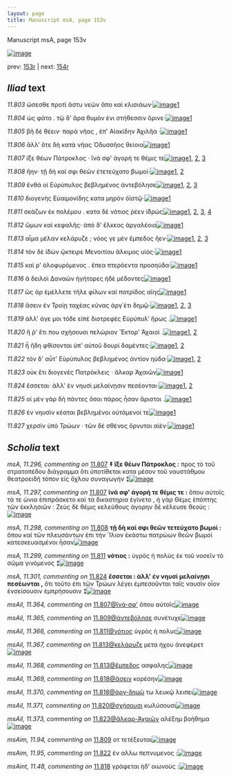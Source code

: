 ```yaml
---
layout: page
title: Manuscript msA, page 153v
---
```


Manuscript msA, page 153v

[![image](http://www.homermultitext.org/iipsrv?OBJ=IIP,1.0&FIF=/project/homer/pyramidal/deepzoom/hmt/vaimg/2017a/VA153VN_0655.tif&WID=100&CVT=JPEG)](http://www.homermultitext.org/ict2/?urn=urn:cite2:hmt:vaimg.2017a:VA153VN_0655)

prev:  [153r](../153r) | next:  [154r](../154r)

## *Iliad* text

*11.803* <a id="11.803"/> ὤσεσθε προτὶ ἄστυ νεῶν ἄπο καὶ κλισιάων·[![image](http://www.homermultitext.org/iipsrv?OBJ=IIP,1.0&FIF=/project/homer/pyramidal/deepzoom/hmt/vaimg/2017a/VA153VN_0655.tif&RGN=0.482,0.2318,0.385,0.0218&WID=1000&CVT=JPEG)](http://www.homermultitext.org/ict2/?urn=urn:cite2:hmt:vaimg.2017a:VA153VN_0655@0.482,0.2318,0.385,0.0218)[1](#msA_11.164)

*11.804* <a id="11.804"/> ὡς φάτο . τῷ δ' ἄρα θυμὸν ἐνι στήθεσσιν ὄρινε·[![image](http://www.homermultitext.org/iipsrv?OBJ=IIP,1.0&FIF=/project/homer/pyramidal/deepzoom/hmt/vaimg/2017a/VA153VN_0655.tif&RGN=0.497,0.2506,0.364,0.0218&WID=1000&CVT=JPEG)](http://www.homermultitext.org/ict2/?urn=urn:cite2:hmt:vaimg.2017a:VA153VN_0655@0.497,0.2506,0.364,0.0218)[1](#msA_11.164)

*11.805* <a id="11.805"/> βῆ δὲ θέειν· παρὰ νῆας , ἐπ' Αἰακίδην Ἀχιλῆα ·[![image](http://www.homermultitext.org/iipsrv?OBJ=IIP,1.0&FIF=/project/homer/pyramidal/deepzoom/hmt/vaimg/2017a/VA153VN_0655.tif&RGN=0.499,0.2701,0.403,0.0225&WID=1000&CVT=JPEG)](http://www.homermultitext.org/ict2/?urn=urn:cite2:hmt:vaimg.2017a:VA153VN_0655@0.499,0.2701,0.403,0.0225)[1](#msA_11.164)

*11.806* <a id="11.806"/> ἂλλ' ὅτε δὴ κατὰ νῆας Ὀδυσσῆος θείοιο[![image](http://www.homermultitext.org/iipsrv?OBJ=IIP,1.0&FIF=/project/homer/pyramidal/deepzoom/hmt/vaimg/2017a/VA153VN_0655.tif&RGN=0.502,0.2881,0.324,0.0225&WID=1000&CVT=JPEG)](http://www.homermultitext.org/ict2/?urn=urn:cite2:hmt:vaimg.2017a:VA153VN_0655@0.502,0.2881,0.324,0.0225)[1](#msA_11.164)

*11.807* <a id="11.807"/> ί̈ξε θέων Πάτροκλος · ἵνά σφ' ἀγορή τε θέμις τε[![image](http://www.homermultitext.org/iipsrv?OBJ=IIP,1.0&FIF=/project/homer/pyramidal/deepzoom/hmt/vaimg/2017a/VA153VN_0655.tif&RGN=0.509,0.3098,0.387,0.0218&WID=1000&CVT=JPEG)](http://www.homermultitext.org/ict2/?urn=urn:cite2:hmt:vaimg.2017a:VA153VN_0655@0.509,0.3098,0.387,0.0218)[1](#msA_11.297), [2](#msA_11.296), [3](#msA_11.164)

*11.808* <a id="11.808"/> ἤην· τῇ δὴ καί σφι θεῶν ἐτετεύχατο βωμοὶ·[![image](http://www.homermultitext.org/iipsrv?OBJ=IIP,1.0&FIF=/project/homer/pyramidal/deepzoom/hmt/vaimg/2017a/VA153VN_0655.tif&RGN=0.506,0.3263,0.359,0.024&WID=1000&CVT=JPEG)](http://www.homermultitext.org/ict2/?urn=urn:cite2:hmt:vaimg.2017a:VA153VN_0655@0.506,0.3263,0.359,0.024)[1](#msA_11.298), [2](#msA_11.164)

*11.809* <a id="11.809"/> ἔνθά οἱ Εὐρύπυλος βεβλημένος ἀντεβόλησε[![image](http://www.homermultitext.org/iipsrv?OBJ=IIP,1.0&FIF=/project/homer/pyramidal/deepzoom/hmt/vaimg/2017a/VA153VN_0655.tif&RGN=0.506,0.3421,0.373,0.0278&WID=1000&CVT=JPEG)](http://www.homermultitext.org/ict2/?urn=urn:cite2:hmt:vaimg.2017a:VA153VN_0655@0.506,0.3421,0.373,0.0278)[1](#msAil_11.365), [2](#msAim_11.94), [3](#msA_11.164)

*11.810* <a id="11.810"/> διογενὴς Εὐαιμονίδης κατα μηρὸν ὀϊστῷ·[![image](http://www.homermultitext.org/iipsrv?OBJ=IIP,1.0&FIF=/project/homer/pyramidal/deepzoom/hmt/vaimg/2017a/VA153VN_0655.tif&RGN=0.503,0.3646,0.373,0.0225&WID=1000&CVT=JPEG)](http://www.homermultitext.org/ict2/?urn=urn:cite2:hmt:vaimg.2017a:VA153VN_0655@0.503,0.3646,0.373,0.0225)[1](#msA_11.164)

*11.811* <a id="11.811"/> σκάζων ἐκ πολέμου . κατα δὲ νότιος ῥέεν ἱ̈δρὼς[![image](http://www.homermultitext.org/iipsrv?OBJ=IIP,1.0&FIF=/project/homer/pyramidal/deepzoom/hmt/vaimg/2017a/VA153VN_0655.tif&RGN=0.507,0.3841,0.411,0.024&WID=1000&CVT=JPEG)](http://www.homermultitext.org/ict2/?urn=urn:cite2:hmt:vaimg.2017a:VA153VN_0655@0.507,0.3841,0.411,0.024)[1](#msA_11.300), [2](#msAil_11.366), [3](#msA_11.299), [4](#msA_11.164)

*11.812* <a id="11.812"/> ὤμων καὶ κεφαλῆς· ἀπὸ δ' ἕλκεος ἀργαλέοιο[![image](http://www.homermultitext.org/iipsrv?OBJ=IIP,1.0&FIF=/project/homer/pyramidal/deepzoom/hmt/vaimg/2017a/VA153VN_0655.tif&RGN=0.502,0.4014,0.39,0.024&WID=1000&CVT=JPEG)](http://www.homermultitext.org/ict2/?urn=urn:cite2:hmt:vaimg.2017a:VA153VN_0655@0.502,0.4014,0.39,0.024)[1](#msA_11.164)

*11.813* <a id="11.813"/> αἷμα μέλαν κελάρυζε ; νόος γε μὲν ἔμπεδος ῆεν·[![image](http://www.homermultitext.org/iipsrv?OBJ=IIP,1.0&FIF=/project/homer/pyramidal/deepzoom/hmt/vaimg/2017a/VA153VN_0655.tif&RGN=0.506,0.4209,0.411,0.0233&WID=1000&CVT=JPEG)](http://www.homermultitext.org/ict2/?urn=urn:cite2:hmt:vaimg.2017a:VA153VN_0655@0.506,0.4209,0.411,0.0233)[1](#msAil_11.368), [2](#msAil_11.367), [3](#msA_11.164)

*11.814* <a id="11.814"/> τὸν δὲ ἰ̈δὼν ᾤκτειρε Μενοιτίου ἄλκιμος υἱός·[![image](http://www.homermultitext.org/iipsrv?OBJ=IIP,1.0&FIF=/project/homer/pyramidal/deepzoom/hmt/vaimg/2017a/VA153VN_0655.tif&RGN=0.5,0.4411,0.405,0.0203&WID=1000&CVT=JPEG)](http://www.homermultitext.org/ict2/?urn=urn:cite2:hmt:vaimg.2017a:VA153VN_0655@0.5,0.4411,0.405,0.0203)[1](#msA_11.164)

*11.815* <a id="11.815"/> καί ρ' ὀλοφυρόμενος . ἔπεα πτερόεντα προσηύδα·[![image](http://www.homermultitext.org/iipsrv?OBJ=IIP,1.0&FIF=/project/homer/pyramidal/deepzoom/hmt/vaimg/2017a/VA153VN_0655.tif&RGN=0.501,0.4584,0.406,0.0233&WID=1000&CVT=JPEG)](http://www.homermultitext.org/ict2/?urn=urn:cite2:hmt:vaimg.2017a:VA153VN_0655@0.501,0.4584,0.406,0.0233)[1](#msA_11.164)

*11.816* <a id="11.816"/> ᾶ δειλοὶ Δαναῶν ἡγήτορες ἠδὲ μέδοντες[![image](http://www.homermultitext.org/iipsrv?OBJ=IIP,1.0&FIF=/project/homer/pyramidal/deepzoom/hmt/vaimg/2017a/VA153VN_0655.tif&RGN=0.504,0.4756,0.363,0.0248&WID=1000&CVT=JPEG)](http://www.homermultitext.org/ict2/?urn=urn:cite2:hmt:vaimg.2017a:VA153VN_0655@0.504,0.4756,0.363,0.0248)[1](#msA_11.164)

*11.817* <a id="11.817"/> ὣς ὰρ ἐμέλλετε τῆλε φίλων καὶ πατρίδος αἴης[![image](http://www.homermultitext.org/iipsrv?OBJ=IIP,1.0&FIF=/project/homer/pyramidal/deepzoom/hmt/vaimg/2017a/VA153VN_0655.tif&RGN=0.501,0.4951,0.378,0.0233&WID=1000&CVT=JPEG)](http://www.homermultitext.org/ict2/?urn=urn:cite2:hmt:vaimg.2017a:VA153VN_0655@0.501,0.4951,0.378,0.0233)[1](#msA_11.164)

*11.818* <a id="11.818"/> ἄσειν ἐν Τροίῃ ταχέας κύνας ἀργ΄έτι δημῷ·[![image](http://www.homermultitext.org/iipsrv?OBJ=IIP,1.0&FIF=/project/homer/pyramidal/deepzoom/hmt/vaimg/2017a/VA153VN_0655.tif&RGN=0.503,0.5139,0.367,0.024&WID=1000&CVT=JPEG)](http://www.homermultitext.org/ict2/?urn=urn:cite2:hmt:vaimg.2017a:VA153VN_0655@0.503,0.5139,0.367,0.024)[1](#msAil_11.369), [2](#msAint_11.48), [3](#msA_11.164)

*11.819* <a id="11.819"/> ἀλλ' άγε μοι τόδε εἰπὲ διοτρεφὲς Εὐρύπυλ' ἥρως .[![image](http://www.homermultitext.org/iipsrv?OBJ=IIP,1.0&FIF=/project/homer/pyramidal/deepzoom/hmt/vaimg/2017a/VA153VN_0655.tif&RGN=0.498,0.5319,0.389,0.0255&WID=1000&CVT=JPEG)](http://www.homermultitext.org/ict2/?urn=urn:cite2:hmt:vaimg.2017a:VA153VN_0655@0.498,0.5319,0.389,0.0255)[1](#msA_11.164)

*11.820* <a id="11.820"/> ἤ ῥ' ἔτι που σχήσουσι πελώριον Ἕκτορ' Ἀχαιοὶ .[![image](http://www.homermultitext.org/iipsrv?OBJ=IIP,1.0&FIF=/project/homer/pyramidal/deepzoom/hmt/vaimg/2017a/VA153VN_0655.tif&RGN=0.498,0.5514,0.363,0.0248&WID=1000&CVT=JPEG)](http://www.homermultitext.org/ict2/?urn=urn:cite2:hmt:vaimg.2017a:VA153VN_0655@0.498,0.5514,0.363,0.0248)[1](#msAil_11.371), [2](#msA_11.164)

*11.821* <a id="11.821"/> ἦ ἤδη φθίσονται ὑπ' αὐτοῦ δουρὶ δαμέντες·[![image](http://www.homermultitext.org/iipsrv?OBJ=IIP,1.0&FIF=/project/homer/pyramidal/deepzoom/hmt/vaimg/2017a/VA153VN_0655.tif&RGN=0.502,0.5701,0.372,0.021&WID=1000&CVT=JPEG)](http://www.homermultitext.org/ict2/?urn=urn:cite2:hmt:vaimg.2017a:VA153VN_0655@0.502,0.5701,0.372,0.021)[1](#msAil_11.372), [2](#msA_11.164)

*11.822* <a id="11.822"/> τὸν δ' αὖτ' Εὐρύπυλος βεβλημένος ἀντίον ηύδα·[![image](http://www.homermultitext.org/iipsrv?OBJ=IIP,1.0&FIF=/project/homer/pyramidal/deepzoom/hmt/vaimg/2017a/VA153VN_0655.tif&RGN=0.497,0.5889,0.409,0.0255&WID=1000&CVT=JPEG)](http://www.homermultitext.org/ict2/?urn=urn:cite2:hmt:vaimg.2017a:VA153VN_0655@0.497,0.5889,0.409,0.0255)[1](#msAim_11.95), [2](#msA_11.164)

*11.823* <a id="11.823"/> οὐκ ἔτι διογενὲς Πατρόκλεις · ἄλκαρ Ἀχαιῶν[![image](http://www.homermultitext.org/iipsrv?OBJ=IIP,1.0&FIF=/project/homer/pyramidal/deepzoom/hmt/vaimg/2017a/VA153VN_0655.tif&RGN=0.5,0.6077,0.376,0.0255&WID=1000&CVT=JPEG)](http://www.homermultitext.org/ict2/?urn=urn:cite2:hmt:vaimg.2017a:VA153VN_0655@0.5,0.6077,0.376,0.0255)[1](#msA_11.164)

*11.824* <a id="11.824"/> ἔσσεται· ἀλλ' ἐν νηυσὶ μελαίνῃσιν πεσέονται·[![image](http://www.homermultitext.org/iipsrv?OBJ=IIP,1.0&FIF=/project/homer/pyramidal/deepzoom/hmt/vaimg/2017a/VA153VN_0655.tif&RGN=0.499,0.6287,0.37,0.0203&WID=1000&CVT=JPEG)](http://www.homermultitext.org/ict2/?urn=urn:cite2:hmt:vaimg.2017a:VA153VN_0655@0.499,0.6287,0.37,0.0203)[1](#msA_11.301), [2](#msA_11.164)

*11.825* <a id="11.825"/> οἱ μὲν γὰρ δὴ πάντες ὅσοι πάρος ἦσαν ἄριστοι .[![image](http://www.homermultitext.org/iipsrv?OBJ=IIP,1.0&FIF=/project/homer/pyramidal/deepzoom/hmt/vaimg/2017a/VA153VN_0655.tif&RGN=0.503,0.6437,0.382,0.0248&WID=1000&CVT=JPEG)](http://www.homermultitext.org/ict2/?urn=urn:cite2:hmt:vaimg.2017a:VA153VN_0655@0.503,0.6437,0.382,0.0248)[1](#msA_11.164)

*11.826* <a id="11.826"/> ἐν νηυσὶν κέαται βεβλημένοι οὐτάμενοί τε[![image](http://www.homermultitext.org/iipsrv?OBJ=IIP,1.0&FIF=/project/homer/pyramidal/deepzoom/hmt/vaimg/2017a/VA153VN_0655.tif&RGN=0.505,0.6632,0.366,0.0218&WID=1000&CVT=JPEG)](http://www.homermultitext.org/ict2/?urn=urn:cite2:hmt:vaimg.2017a:VA153VN_0655@0.505,0.6632,0.366,0.0218)[1](#msA_11.164)

*11.827* <a id="11.827"/> χερσὶν ὑπὸ Τρώων · τῶν δὲ σθένος ὄρνυται αἰέν·[![image](http://www.homermultitext.org/iipsrv?OBJ=IIP,1.0&FIF=/project/homer/pyramidal/deepzoom/hmt/vaimg/2017a/VA153VN_0655.tif&RGN=0.501,0.6782,0.412,0.0315&WID=1000&CVT=JPEG)](http://www.homermultitext.org/ict2/?urn=urn:cite2:hmt:vaimg.2017a:VA153VN_0655@0.501,0.6782,0.412,0.0315)[1](#msA_11.164)

## *Scholia* text

*msA, 11.296, commenting on* [11.807](#11.807)  <a id="msA_11.296"/> **‡ ἴξε θέων Πάτροκλος :** προς τὸ τοῦ στρατοπέδου διάγραμμα ὅτι ὑποτίθεται κατα μέσον τοῦ ναυστάθμου θεατροειδῆ τόπον εἰς ὄχλου συναγωγήν ⁑[![image](http://www.homermultitext.org/iipsrv?OBJ=IIP,1.0&FIF=/project/homer/pyramidal/deepzoom/hmt/vaimg/2017a/VA153VN_0655.tif&RGN=0.228,0.3008,0.228,0.0555&WID=1000&CVT=JPEG)](http://www.homermultitext.org/ict2/?urn=urn:cite2:hmt:vaimg.2017a:VA153VN_0655@0.228,0.3008,0.228,0.0555)

*msA, 11.297, commenting on* [11.807](#11.807)  <a id="msA_11.297"/> **ἵνά σφ' ἀγορή τε θέμις τε :** ὅπου αὐτοῖς τά τε ώνια ἐπιπράσκετο καὶ τὰ δικαστηρια ἐγίνετο , ἡ γὰρ Θέμις ἐπόπτης τῶν ἐκκλησιῶν : Ζεὺς δὲ θέμις κελεύθους ἀγορην δὲ κέλευσε θεούς :[![image](http://www.homermultitext.org/iipsrv?OBJ=IIP,1.0&FIF=/project/homer/pyramidal/deepzoom/hmt/vaimg/2017a/VA153VN_0655.tif&RGN=0.235,0.3451,0.215,0.0705&WID=1000&CVT=JPEG)](http://www.homermultitext.org/ict2/?urn=urn:cite2:hmt:vaimg.2017a:VA153VN_0655@0.235,0.3451,0.215,0.0705)

*msA, 11.298, commenting on* [11.808](#11.808)  <a id="msA_11.298"/> **τῇ δὴ καί σφι θεῶν τετεύχατο βωμοὶ :** ὅπου καὶ τῶν πλευσάντων ἐπι τὴν Ἴλιον ἑκάστω πατρώων θεῶν βωμοὶ κατεσκευασμένοι ἦσαν[![image](http://www.homermultitext.org/iipsrv?OBJ=IIP,1.0&FIF=/project/homer/pyramidal/deepzoom/hmt/vaimg/2017a/VA153VN_0655.tif&RGN=0.226,0.4029,0.242,0.0563&WID=1000&CVT=JPEG)](http://www.homermultitext.org/ict2/?urn=urn:cite2:hmt:vaimg.2017a:VA153VN_0655@0.226,0.4029,0.242,0.0563)

*msA, 11.299, commenting on* [11.811](#11.811)  <a id="msA_11.299"/> **νότιος :** ὑγρὸς ἠ πολὺς ἐκ τοῦ νοσεῖν τὸ σῶμα γινόμενος ⁑[![image](http://www.homermultitext.org/iipsrv?OBJ=IIP,1.0&FIF=/project/homer/pyramidal/deepzoom/hmt/vaimg/2017a/VA153VN_0655.tif&RGN=0.228,0.4516,0.229,0.0293&WID=1000&CVT=JPEG)](http://www.homermultitext.org/ict2/?urn=urn:cite2:hmt:vaimg.2017a:VA153VN_0655@0.228,0.4516,0.229,0.0293)

*msA, 11.301, commenting on* [11.824](#11.824)  <a id="msA_11.301"/> **ἔσσεται : ἀλλ' ἐν νηυσὶ μελαίνῃσι πεσέωνται ,** ὅτι τοῦτο ἐπι τῶν Τρώων λέγει ἐμπεσοῦνται ταῖς ναυσὶν οἶον ἐνσείσουσιν ἐμπρήσουσιν ⁑[![image](http://www.homermultitext.org/iipsrv?OBJ=IIP,1.0&FIF=/project/homer/pyramidal/deepzoom/hmt/vaimg/2017a/VA153VN_0655.tif&RGN=0.238,0.6309,0.221,0.054&WID=1000&CVT=JPEG)](http://www.homermultitext.org/ict2/?urn=urn:cite2:hmt:vaimg.2017a:VA153VN_0655@0.238,0.6309,0.221,0.054)

*msAil, 11.364, commenting on* [11.807@ἵνά-σφ'](#11.807@ἵνά-σφ')  <a id="msAil_11.364"/> ὅπου αὐτοῖς[![image](http://www.homermultitext.org/iipsrv?OBJ=IIP,1.0&FIF=/project/homer/pyramidal/deepzoom/hmt/vaimg/2017a/VA153VN_0655.tif&RGN=0.7257,0.3005,0.0531,0.015&WID=1000&CVT=JPEG)](http://www.homermultitext.org/ict2/?urn=urn:cite2:hmt:vaimg.2017a:VA153VN_0655@0.7257,0.3005,0.0531,0.015)

*msAil, 11.365, commenting on* [11.809@ἀντεβόλησε](#11.809@ἀντεβόλησε)  <a id="msAil_11.365"/> συνέτυχε[![image](http://www.homermultitext.org/iipsrv?OBJ=IIP,1.0&FIF=/project/homer/pyramidal/deepzoom/hmt/vaimg/2017a/VA153VN_0655.tif&RGN=0.8018,0.3388,0.0551,0.0143&WID=1000&CVT=JPEG)](http://www.homermultitext.org/ict2/?urn=urn:cite2:hmt:vaimg.2017a:VA153VN_0655@0.8018,0.3388,0.0551,0.0143)

*msAil, 11.366, commenting on* [11.811@νότιος](#11.811@νότιος)  <a id="msAil_11.366"/> ὑγρὸς ἡ πολυς[![image](http://www.homermultitext.org/iipsrv?OBJ=IIP,1.0&FIF=/project/homer/pyramidal/deepzoom/hmt/vaimg/2017a/VA153VN_0655.tif&RGN=0.7808,0.3749,0.0571,0.018&WID=1000&CVT=JPEG)](http://www.homermultitext.org/ict2/?urn=urn:cite2:hmt:vaimg.2017a:VA153VN_0655@0.7808,0.3749,0.0571,0.018)

*msAil, 11.367, commenting on* [11.813@κελάρυζε](#11.813@κελάρυζε)  <a id="msAil_11.367"/> μετα ήχου ἀνεφέρετ[![image](http://www.homermultitext.org/iipsrv?OBJ=IIP,1.0&FIF=/project/homer/pyramidal/deepzoom/hmt/vaimg/2017a/VA153VN_0655.tif&RGN=0.6456,0.414,0.0811,0.0165&WID=1000&CVT=JPEG)](http://www.homermultitext.org/ict2/?urn=urn:cite2:hmt:vaimg.2017a:VA153VN_0655@0.6456,0.414,0.0811,0.0165)

*msAil, 11.368, commenting on* [11.813@ἔμπεδος](#11.813@ἔμπεδος)  <a id="msAil_11.368"/> ασφαλης[![image](http://www.homermultitext.org/iipsrv?OBJ=IIP,1.0&FIF=/project/homer/pyramidal/deepzoom/hmt/vaimg/2017a/VA153VN_0655.tif&RGN=0.8188,0.4177,0.043,0.0135&WID=1000&CVT=JPEG)](http://www.homermultitext.org/ict2/?urn=urn:cite2:hmt:vaimg.2017a:VA153VN_0655@0.8188,0.4177,0.043,0.0135)

*msAil, 11.369, commenting on* [11.818@ἄσειν](#11.818@ἄσειν)  <a id="msAil_11.369"/> κορέσην[![image](http://www.homermultitext.org/iipsrv?OBJ=IIP,1.0&FIF=/project/homer/pyramidal/deepzoom/hmt/vaimg/2017a/VA153VN_0655.tif&RGN=0.5175,0.5094,0.041,0.015&WID=1000&CVT=JPEG)](http://www.homermultitext.org/ict2/?urn=urn:cite2:hmt:vaimg.2017a:VA153VN_0655@0.5175,0.5094,0.041,0.015)

*msAil, 11.370, commenting on* [11.818@ἀργ-δημῷ](#11.818@ἀργ-δημῷ)  <a id="msAil_11.370"/> τω λευκῷ λειπει[![image](http://www.homermultitext.org/iipsrv?OBJ=IIP,1.0&FIF=/project/homer/pyramidal/deepzoom/hmt/vaimg/2017a/VA153VN_0655.tif&RGN=0.7728,0.5079,0.0851,0.015&WID=1000&CVT=JPEG)](http://www.homermultitext.org/ict2/?urn=urn:cite2:hmt:vaimg.2017a:VA153VN_0655@0.7728,0.5079,0.0851,0.015)

*msAil, 11.371, commenting on* [11.820@σχήσουσι](#11.820@σχήσουσι)  <a id="msAil_11.371"/> κωλύσουσι[![image](http://www.homermultitext.org/iipsrv?OBJ=IIP,1.0&FIF=/project/homer/pyramidal/deepzoom/hmt/vaimg/2017a/VA153VN_0655.tif&RGN=0.6076,0.5447,0.0511,0.018&WID=1000&CVT=JPEG)](http://www.homermultitext.org/ict2/?urn=urn:cite2:hmt:vaimg.2017a:VA153VN_0655@0.6076,0.5447,0.0511,0.018)

*msAil, 11.373, commenting on* [11.823@ἄλκαρ-Ἀχαιῶν](#11.823@ἄλκαρ-Ἀχαιῶν)  <a id="msAil_11.373"/> αλέξημ βοήθημα[![image](http://www.homermultitext.org/iipsrv?OBJ=IIP,1.0&FIF=/project/homer/pyramidal/deepzoom/hmt/vaimg/2017a/VA153VN_0655.tif&RGN=0.7678,0.5995,0.0931,0.018&WID=1000&CVT=JPEG)](http://www.homermultitext.org/ict2/?urn=urn:cite2:hmt:vaimg.2017a:VA153VN_0655@0.7678,0.5995,0.0931,0.018)

*msAim, 11.94, commenting on* [11.809](#11.809)  <a id="msAim_11.94"/> οτ τετέξευται[![image](http://www.homermultitext.org/iipsrv?OBJ=IIP,1.0&FIF=/project/homer/pyramidal/deepzoom/hmt/vaimg/2017a/VA153VN_0655.tif&RGN=0.4424,0.3501,0.0571,0.0233&WID=1000&CVT=JPEG)](http://www.homermultitext.org/ict2/?urn=urn:cite2:hmt:vaimg.2017a:VA153VN_0655@0.4424,0.3501,0.0571,0.0233)

*msAim, 11.95, commenting on* [11.822](#11.822)  <a id="msAim_11.95"/> ἐν αλλω πεπνυμενος :[![image](http://www.homermultitext.org/iipsrv?OBJ=IIP,1.0&FIF=/project/homer/pyramidal/deepzoom/hmt/vaimg/2017a/VA153VN_0655.tif&RGN=0.4354,0.592,0.0571,0.0255&WID=1000&CVT=JPEG)](http://www.homermultitext.org/ict2/?urn=urn:cite2:hmt:vaimg.2017a:VA153VN_0655@0.4354,0.592,0.0571,0.0255)

*msAint, 11.48, commenting on* [11.818](#11.818)  <a id="msAint_11.48"/> γράφεται ἡδ' οιωνούς :[![image](http://www.homermultitext.org/iipsrv?OBJ=IIP,1.0&FIF=/project/homer/pyramidal/deepzoom/hmt/vaimg/2017a/VA153VN_0655.tif&RGN=0.8669,0.5109,0.0681,0.0278&WID=1000&CVT=JPEG)](http://www.homermultitext.org/ict2/?urn=urn:cite2:hmt:vaimg.2017a:VA153VN_0655@0.8669,0.5109,0.0681,0.0278)